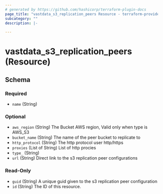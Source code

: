 ```yaml
---
# generated by https://github.com/hashicorp/terraform-plugin-docs
page_title: "vastdata_s3_replication_peers Resource - terraform-provider-vastdata"
subcategory: ""
description: |-
  
---
```


# vastdata_s3_replication_peers (Resource)





<!-- schema generated by tfplugindocs -->
## Schema

### Required

- `name` (String)

### Optional

- `aws_region` (String) The Bucket AWS region, Valid only when type is AWS_S3
- `bucket_name` (String) The name of the peer bucket to replicate to
- `http_protocol` (String) The http protocol user http/https
- `proxies` (List of String) List of http procies
- `type_` (String)
- `url` (String) Direct link to the s3 replication peer configurations

### Read-Only

- `guid` (String) A unique guid given to the s3 replication peer configuration
- `id` (String) The ID of this resource.
